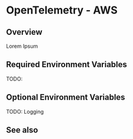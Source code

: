 # OpenTelemetry - AWS

## Overview
Lorem Ipsum

## Required Environment Variables

TODO:

## Optional Environment Variables

TODO: Logging


## See also


